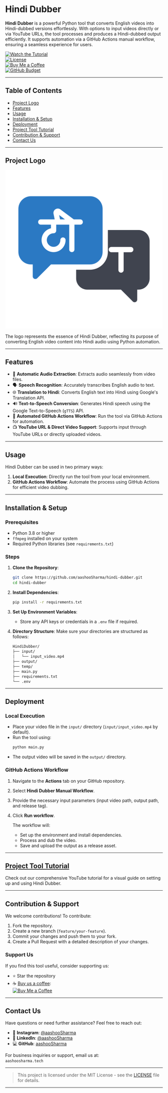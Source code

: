 # Hindi Dubber

**Hindi Dubber** is a powerful Python tool that converts English videos into Hindi-dubbed versions effortlessly. With options to input videos directly or via YouTube URLs, the tool processes and produces a Hindi-dubbed output efficiently. It supports automation via a GitHub Actions manual workflow, ensuring a seamless experience for users.

[![Watch the Tutorial](https://img.youtube.com/vi/VIDEO_ID/0.jpg)](https://www.youtube.com/watch?v=VIDEO_ID)  
[![License](https://img.shields.io/github/license/aashooSharma/hindi-dubber)](LICENSE)  
[![Buy Me a Coffee](https://img.shields.io/badge/Buy_Me_a_Coffee-support-yellow)](https://buymeacoffee.com/aashoo8290b)  
[![GitHub Budget](https://img.shields.io/badge/GitHub-Budget-blue)](https://buymeacoffee.com/aashoo8290b)

---

## Table of Contents

- [Project Logo](#project-logo)
- [Features](#features)
- [Usage](#usage)
- [Installation & Setup](#installation--setup)
- [Deployment](#deployment)
- [Project Tool Tutorial](#project-tool-tutorial)
- [Contribution & Support](#contribution--support)
- [Contact Us](#contact-us)

---

## Project Logo
![Hindi Dubber Logo](logo.png)

The logo represents the essence of Hindi Dubber, reflecting its purpose of converting English video content into Hindi audio using Python automation.

---

## Features

- 🎥 **Automatic Audio Extraction**: Extracts audio seamlessly from video files.
- 🗣️ **Speech Recognition**: Accurately transcribes English audio to text.
- 🌐 **Translation to Hindi**: Converts English text into Hindi using Google's Translation API.
- 🔊 **Text-to-Speech Conversion**: Generates Hindi speech using the Google Text-to-Speech (`gTTS`) API.
- 🤖 **Automated GitHub Actions Workflow**: Run the tool via GitHub Actions for automation.
- 📺 **YouTube URL & Direct Video Support**: Supports input through YouTube URLs or directly uploaded videos.

---

## Usage

Hindi Dubber can be used in two primary ways:
1. **Local Execution**: Directly run the tool from your local environment.
2. **GitHub Actions Workflow**: Automate the process using GitHub Actions for efficient video dubbing.

---

## Installation & Setup

### Prerequisites

- Python 3.8 or higher
- `ffmpeg` installed on your system
- Required Python libraries (see `requirements.txt`)

### Steps

1. **Clone the Repository**:
    ```bash
    git clone https://github.com/aashooSharma/hindi-dubber.git
    cd hindi-dubber
    ```

2. **Install Dependencies**:
    ```bash
    pip install -r requirements.txt
    ```

3. **Set Up Environment Variables**:
   - Store any API keys or credentials in a `.env` file if required.

4. **Directory Structure**:
   Make sure your directories are structured as follows:
   ```
   HindiDubber/
   ├── input/
   │   └── input_video.mp4
   ├── output/
   ├── temp/
   ├── main.py
   ├── requirements.txt
   └── .env
   ```

---

## Deployment

### Local Execution

- Place your video file in the `input/` directory (`input/input_video.mp4` by default).
- Run the tool using:
    ```bash
    python main.py
    ```
- The output video will be saved in the `output/` directory.

### GitHub Actions Workflow

1. Navigate to the **Actions** tab on your GitHub repository.
2. Select **Hindi Dubber Manual Workflow**.
3. Provide the necessary input parameters (input video path, output path, and release tag).
4. Click **Run workflow**.
   
   The workflow will:
   - Set up the environment and install dependencies.
   - Process and dub the video.
   - Save and upload the output as a release asset.

---

## [Project Tool Tutorial](https://www.youtube.com/watch?v=your-video-link)

Check out our comprehensive YouTube tutorial for a visual guide on setting up and using Hindi Dubber.

---

## Contribution & Support

We welcome contributions! To contribute:

1. Fork the repository.
2. Create a new branch (`feature/your-feature`).
3. Commit your changes and push them to your fork.
4. Create a Pull Request with a detailed description of your changes.

### Support Us

If you find this tool useful, consider supporting us:

- ⭐ Star the repository
- ☕ [Buy us a coffee](https://buymeacoffee.com/aashoo8290b):  
   [![Buy Me a Coffee](https://img.shields.io/badge/Buy_Me_a_Coffee-support-yellow)](https://buymeacoffee.com/aashoo8290b)

---

## Contact Us

Have questions or need further assistance? Feel free to reach out:

- 📸 **Instagram**: [@aashooSharma](https://instagram.com/aashoosharma)
- 💼 **LinkedIn**: [@aashooSharma](https://linkedin.com/in/aashoosharma)
- 💻 **GitHub**: [aashooSharma](https://github.com/aashooSharma)

For business inquiries or support, email us at:  
`aashoosharma.tech`

---

> This project is licensed under the MIT License - see the [LICENSE](LICENSE) file for details.

---
